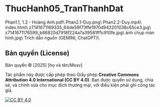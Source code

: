 # ThucHanh05_TranThanhDat
Phan1.1, 1.2 - Hoàng Anh.pdf\\
Phan2.1-Duy.png\\
Phan2.2-Duy.mp4\\
index.html\\
z7141671169335_64de59f73ffe1970d942201038c65ce3.jpg\\
z7141671176599_b86820d7918f224a7a39581ff1c910fe.jpg\\
ảnh chụp màn hình.jpg\\
Trích dẫn nguồn (GEMINI, ChatGPT)\\
## Bản quyền (License)

Bản quyền © [2025] [họ và tên/Mssv]

Tác phẩm này được cấp phép theo Giấy phép **Creative Commons Attribution 4.0 International (CC BY 4.0)**.
Bạn được quyền sử dụng, chia sẻ, và chỉnh sửa cho mục đích thương mại, với điều kiện phải ghi công tác giả.

[![CC BY 4.0][cc-by-shield]][cc-by]

[cc-by-shield]: https://img.shields.io/badge/License-CC%20BY%204.0-lightgrey.svg
[cc-by]: http://creativecommons.org/licenses/by/4.0/
